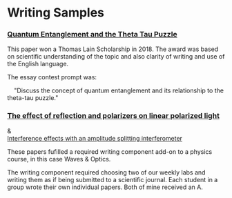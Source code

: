 # Writing Samples 
 
### [Quantum Entanglement and the Theta Tau Puzzle](https://docs.google.com/viewer?url=https://github.com/dxAdam/Writing_Samples/raw/master/use_links_below/QuantumEntanglement.pdf)
 
This paper won a Thomas Lain Scholarship in 2018. The award was based on scientific understanding of the topic and also clarity of writing and use of the English language. 
 
The essay contest prompt was: 

&nbsp; &nbsp; "Discuss the concept of quantum entanglement and its relationship to the theta-tau puzzle." 
 
 
### [The effect of reflection and polarizers on linear polarized light](https://docs.google.com/viewer?url=https://github.com/dxAdam/Writing_Samples/raw/master/use_links_below/PolarizedLight.pdf)  
&  
[Interference effects with an amplitude splitting interferometer](https://docs.google.com/viewer?url=https://github.com/dxAdam/Writing_Samples/raw/master/use_links_below/InterferenceEffects.pdf)
 
These papers fufilled a required writing component add-on to a physics course, in this case Waves & Optics.  
     
The writing component required choosing two of our weekly labs and writing them as if being submitted to a scientific journal. Each student in a group wrote their own individual papers. Both of mine received an A.
